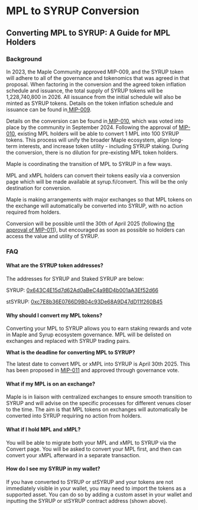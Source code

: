 # MPL to SYRUP Conversion

## Converting MPL to SYRUP: A Guide for MPL Holders

### Background <a href="#background" id="background"></a>

In 2023, the Maple Community approved MIP-009, and the SYRUP token will adhere to all of the governance and tokenomics that was agreed in that proposal. When factoring in the conversion and the agreed token inflation schedule and issuance, the total supply of SYRUP tokens will be 1,228,740,800 in 2026. All issuance from the initial schedule will also be minted as SYRUP tokens. Details on the token inflation schedule and issuance can be found in[ MIP-009](https://community.maple.finance/t/mip-009-upgrade-mpl-token-design/300).&#x20;

Details on the conversion can be found in[ MIP-010](https://community.maple.finance/t/mip-010-syrup-token-launch-and-mpl-syrup-conversion/334), which was voted into place by the community in September 2024. Following the approval of [MIP-010](https://maple.finance/news/syrup-token-launch-staking-and-conversion-of-mpl-to-syrup), existing MPL holders will be able to convert 1 MPL into 100 SYRUP tokens. This process will unify the broader Maple ecosystem, align long-term interests, and increase token utility - including SYRUP staking. During the conversion, there is no dilution for pre-existing MPL token holders.

Maple is coordinating the transition of MPL to SYRUP in a few ways.

MPL and xMPL holders can convert their tokens easily via a conversion page which will be made available at syrup.fi/convert. This will be the only destination for conversion.

Maple is making arrangements with major exchanges so that MPL tokens on the exchange will automatically be converted into SYRUP, with no action required from holders.

Conversion will be possible until the 30th of April 2025 (following [the approval of MIP-011](https://snapshot.box/#/s:maple.eth/proposal/0xa40eddf52876e5239d9ffcb2fa861d04c4fce146c050aa3580da72d21bcbc13e)), but encouraged as soon as possible so holders can access the value and utility of SYRUP.

### FAQ <a href="#faq" id="faq"></a>

#### What are the SYRUP token addresses? <a href="#what-are-the-syrup-token-addresses" id="what-are-the-syrup-token-addresses"></a>

The addresses for SYRUP and Staked SYRUP are below:

SYRUP: [0x643C4E15d7d62Ad0aBeC4a9BD4b001aA3Ef52d66](https://etherscan.io/address/0x643C4E15d7d62Ad0aBeC4a9BD4b001aA3Ef52d66)

stSYRUP: [0xc7E8b36E0766D9B04c93De68A9D47dD11f260B45](https://etherscan.io/address/0xc7E8b36E0766D9B04c93De68A9D47dD11f260B45)

#### Why should I convert my MPL tokens? <a href="#why-should-i-convert-my-mpl-tokens" id="why-should-i-convert-my-mpl-tokens"></a>

Converting your MPL to SYRUP allows you to earn staking rewards and vote in Maple and Syrup ecosystem governance. MPL will be delisted on exchanges and replaced with SYRUP trading pairs.

**What is the deadline for converting MPL to SYRUP?**

The latest date to convert MPL or xMPL into SYRUP is April 30th 2025. This has been proposed in [MIP-011](https://community.maple.finance/t/mip-011-mpl-conversion-to-end-30th-of-april-2025/347/4) and approved through governance vote.&#x20;

#### What if my MPL is on an exchange? <a href="#what-if-my-mpl-is-on-an-exchange" id="what-if-my-mpl-is-on-an-exchange"></a>

Maple is in liaison with centralized exchanges to ensure smooth transition to SYRUP and will advise on the specific processes for different venues closer to the time. The aim is that MPL tokens on exchanges will automatically be converted into SYRUP requiring no action from holders.

#### What if I hold MPL and xMPL? <a href="#what-if-i-hold-mpl-and-xmpl" id="what-if-i-hold-mpl-and-xmpl"></a>

You will be able to migrate both your MPL and xMPL to SYRUP via the Convert page. You will be asked to convert your MPL first, and then can convert your xMPL afterward in a separate transaction.

#### How do I see my SYRUP in my wallet? <a href="#how-do-i-see-my-syrup-in-my-wallet" id="how-do-i-see-my-syrup-in-my-wallet"></a>

If you have converted to SYRUP or stSYRUP and your tokens are not immediately visible in your wallet, you may need to import the tokens as a supported asset. You can do so by adding a custom asset in your wallet and inputting the SYRUP or stSYRUP contract address (shown above).

